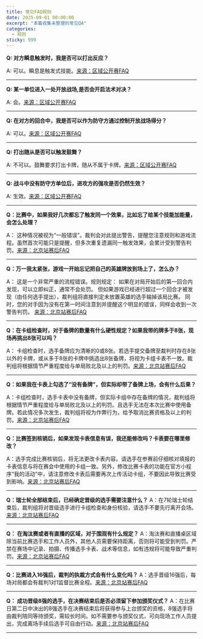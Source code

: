```yaml
---
title: 常见FAQ规则
date: 2025-09-01 00:00:00
excerpt: "本篇收集未整理的常见QA"
categories:
  - 规则
sticky: 999
---
```


**Q: 对方瞬息触发时，我是否可以打出反应？**

A: 可以。瞬息是触发式技能。[来源：区域公开赛FAQ](https://www.bilibili.com/opus/1106492573155852293)

***

**Q: 某一单位进入一处开放战场,是否会开启法术对决？**

A: 会。[来源：区域公开赛FAQ](https://www.bilibili.com/opus/1106492573155852293)

***

**Q: 在对方的回合中，我是否可以作为防守方通过控制开放战场得分？**

A: 可以。[来源：区域公开赛FAQ](https://www.bilibili.com/opus/1106492573155852293)

***

**Q: 打出随从是否可以触发鼓舞？**

A: 不可以。鼓舞要求打出卡牌，随从不属于卡牌。[来源：区域公开赛FAQ](https://www.bilibili.com/opus/1106492573155852293)

***

**Q: 战斗中没有防守方单位后，进攻方的强攻是否仍然生效？**

A: 生效。[来源：区域公开赛FAQ](https://www.bilibili.com/opus/1106492573155852293)

***

**Q：比赛中，如果我好几次都忘了触发同一个效果，比如忘了给某个技能加能量，会怎么处理？**

A： 这种情况被视为“一般错误”。裁判会对此提出警告，提醒您注意规则和游戏流程。虽然首次可能只是提醒，但多次重复遗漏同一触发效果，会累计受到警告判罚。[来源：北京站赛后FAQ](https://www.bilibili.com/opus/1108988045816758312)

***

**Q：万一我太紧张，游戏一开始忘记把自己的英雄牌放到场上了，怎么办？**

A： 这是一个非常严重的流程错误。规则规定：
如果在对局开始后的第一回合内发现，可以立即纠正，通常不会处罚。
但如果游戏已经进行超过一个回合才被发现（由任何选手提出），裁判组将直接判定未放置英雄的选手输掉该局比赛。
同时，您的对手因为没有在第一时间注意到并提醒这个明显的错误，同样会收到一次警告判罚。
[来源：北京站赛后FAQ](https://www.bilibili.com/opus/1108988045816758312)

***

**Q：在卡组检查时，对于备牌的数量有什么硬性规定？如果我带的牌多于8张，现场再挑出8张可以吗？**

A： 卡组检查时，选手备牌应为清晰的0或8张。若选手提交备牌至裁判时存在8张以外的卡牌，或从多于8张的卡牌中挑选出8张备牌，将视为卡组卡表不一致。裁判组将根据情节严重程度给与单局败北及以上的判罚。[来源：北京站赛后FAQ](https://www.bilibili.com/opus/1108988045816758312)

***

**Q：如果我在卡表上勾选了“没有备牌”，但实际却带了备牌上场，会有什么后果？**

A：卡组检查时，选手卡表中没有备牌，但实际卡组中存在备牌的情况，裁判组将根据情节严重程度给与单局败北及以上的判罚。且选手无法在本次比赛中使用备牌。若此情况多次发生，裁判组将视为作弊行为，给予取消比赛资格及以上的判罚。[来源：北京站赛后FAQ](https://www.bilibili.com/opus/1108988045816758312)

***

**Q：比赛签到核销后，如果发现卡表信息有误，我还能修改吗？卡表要在哪里修改？**

A：选手完成比赛核销后，将无法更改卡表内容。请选手在参赛前仔细核对填报的卡表信息与将在赛会中使用的卡组一致。另外，修改比赛卡表的功能在官方小程序“我的活动”中，请注意修改卡表后需要再次上传活动卡组，不要因此导致比赛受到影响。[来源：北京站赛后FAQ](https://www.bilibili.com/opus/1108988045816758312)
***

**Q：瑞士轮全部结束后，已经确定晋级的选手需要注意什么？**
A：在7轮瑞士轮结束后，裁判组将对晋级选手进行卡组检查和身份核验，请选手不要先行离开会场。[来源：北京站赛后FAQ](https://www.bilibili.com/opus/1108988045816758312)

***

**Q： 在淘汰赛或者有直播的区域，对于围观有什么规定？**
A：淘汰赛和直播桌区域除当前比赛选手和工作人员外，其他人员需要保持距离，否则将可能受到判罚。严禁在赛场中记录、拍摄、传播选手卡表、战术等信息，如有违规将可能导致严重判罚。[来源：北京站赛后FAQ](https://www.bilibili.com/opus/1108988045816758312)

***

**Q：比赛进入16强后，裁判的执裁方式会有什么变化吗？**
A：选手晋级16强后，每场对局都会有裁判1对1监督比赛全程。[来源：北京站赛后FAQ](https://www.bilibili.com/opus/1108988045816758312)

***

**Q： 成功晋级8强的选手，在决赛结束后是否必须留下参加颁奖仪式？**
A：在比赛日第二日中决出的8强选手在决赛结束后将获得参与上台颁奖的资格，8强选手将由裁判陪同等待颁奖，需较长时间。如不需要参与颁奖仪式，可向现场工作人员提出，完成离场手续后选手可自由行动。[来源：北京站赛后FAQ](https://www.bilibili.com/opus/1108988045816758312)

***
